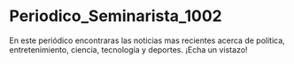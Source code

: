 # Periodico_Seminarista_1002
En este periódico encontraras las noticias mas recientes acerca de política, entretenimiento, ciencia, tecnología y deportes. ¡Echa un vistazo! 
